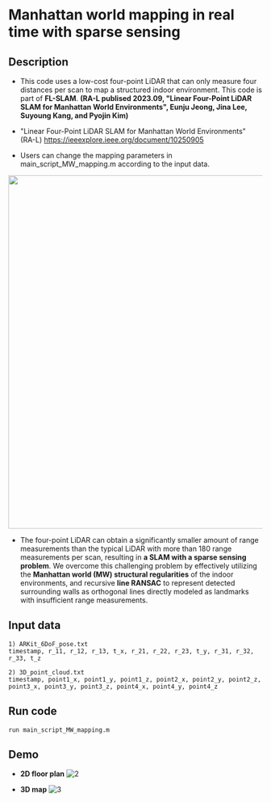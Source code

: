 # Manhattan world mapping in real time with sparse sensing

## Description
* This code uses a low-cost four-point LiDAR that can only measure four distances per scan to map a structured indoor environment. This code is part of **FL-SLAM**. **(RA-L publised 2023.09, "Linear Four-Point LiDAR SLAM for Manhattan World Environments", Eunju Jeong, Jina Lee, Suyoung Kang, and Pyojin Kim)**

* "Linear Four-Point LiDAR SLAM for Manhattan World Environments" (RA-L)
    https://ieeexplore.ieee.org/document/10250905

* Users can change the mapping parameters in main_script_MW_mapping.m according to the input data.

<img src="https://user-images.githubusercontent.com/77608922/233629245-58a2a99d-6c0d-4492-9009-d012fbe193ce.PNG" width="700">

* The four-point LiDAR can obtain a significantly smaller amount of range measurements than the typical LiDAR with more than 180 range measurements per scan, resulting in **a SLAM with a sparse sensing problem**. We overcome this challenging problem by effectively utilizing the **Manhattan world (MW) structural regularities** of the indoor environments, and recursive **line RANSAC** to represent detected surrounding walls as orthogonal lines directly modeled as landmarks with insufficient range measurements. 

## Input data
    1) ARKit_6DoF_pose.txt
    timestamp, r_11, r_12, r_13, t_x, r_21, r_22, r_23, t_y, r_31, r_32, r_33, t_z
    
    2) 3D_point_cloud.txt
    timestamp, point1_x, point1_y, point1_z, point2_x, point2_y, point2_z, point3_x, point3_y, point3_z, point4_x, point4_y, point4_z

## Run code
    run main_script_MW_mapping.m


## Demo
* **2D floor plan**
![2](https://github.com/Eunju-Jeong178/Sparse_LiDAR_MW_Mapping/assets/77608922/3cc594c4-7abb-4adb-94aa-d6c09c8d2f27)



* **3D map**
![3](https://github.com/Eunju-Jeong178/Sparse_LiDAR_MW_Mapping/assets/77608922/36463d8b-768e-4942-8b6e-d680413d0d82)


